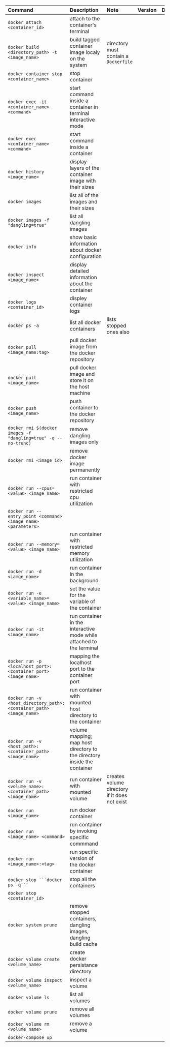 | Command | Description | Note | Version | Docs |
|:--- |:--- |:--- |:--- |:--- |
| `docker attach <container_id>` | attach to the container's terminal  | | |
| `docker build <directory_path> -t <image_name>` | build tagged container image localy on the system | directory must contain a `Dockerfile` | |
| `docker container stop <container_name>` | stop container | | |
| `docker exec -it <container_name> <command>` |  start command inside a container in terminal interactive mode | | |
| `docker exec <container_name> <command>` | start command inside a container | | |
| `docker history <image_name>` | display layers of the container image with their sizes | | |
| `docker images` | list all of the images and their sizes | | |
| `docker images -f "dangling=true"` | list all dangling images | | |
| `docker info` | show basic information about docker configuration | | |
| `docker inspect <image_name>` | display detailed information about the container | | |
| `docker logs <container_id>` | displey container logs | | |
| `docker ps -a` | list all docker containers | lists stopped ones also | |
| `docker pull <image_name:tag>` | pull docker image from the docker repository | | |
| `docker pull <image_name>` | pull docker image and store it on the host machine | | |
| `docker push <image_name>` | push container to the docker repository | | |
| `docker rmi $(docker images -f "dangling=true" -q --no-trunc)` | remove dangling images only | | |
| `docker rmi <image_id>` | remove docker image permanently | | |
| `docker run --cpus=<value> <image_name>` | run container with restricted cpu utilization | | |
| `docker run --entry_point <command> <image_name> <parameters>` | | | |
| `docker run --memory=<value> <image_name>` | run container with restricted memory utilization | | |
| `docker run -d <iamge_name>` | run container in the background | | |
| `docker run -e <variable_name>=<value> <image_name>` | set the value for the variable of the container | | |
| `docker run -it <image_name>` | run container in the interactive mode while attached to the terminal | | |
| `docker run -p <localhost_port>:<container_port> <image_name>` | mapping the localhost port to the container port | | |
| `docker run -v <host_directory_path>:<container_path>  <image_name>` | run container with mounted host directory to the container | | |
| `docker run -v <host_path>:<container_path> <image_name>` | volume mapping; map host directory to the directory inside the container | | |
| `docker run -v <volume_name>:<container_path> <image_name>` | run container with mounted volume | creates volume directory if it does not exist | |
| `docker run <image_name>` | run docker container | | |
| `docker run <image_name> <command>` | run container by invoking specific commmand | | |
| `docker run <image_name>:<tag>` | run specific version of the docker container | | |
| `docker stop ```docker ps -q``` ` | stop all the containers | | |
| `docker stop <container_id>` | | | |
| `docker system prune` | remove stopped containers, dangling images, dangling build cache | | |
| `docker volume create <volume_name>` | create docker persistance directory | | |
| `docker volume inspect <volume_name>` | inspect a volume | | |
| `docker volume ls` | list all volumes | | |
| `docker volume prune` | remove all volumes | | |
| `docker volume rm <volume_name>` | remove a volume | | |
| `docker-compose up` | | | |
